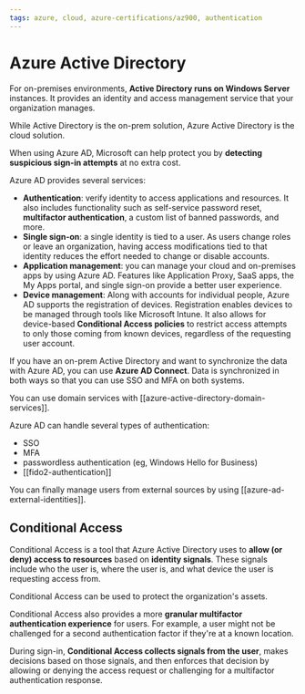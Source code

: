 ```yaml
---
tags: azure, cloud, azure-certifications/az900, authentication
---
```


# Azure Active Directory

For on-premises environments, **Active Directory runs on Windows Server** instances. It provides an identity and access management service that your organization manages.

While Active Directory is the on-prem solution, Azure Active Directory is the cloud solution.

When using Azure AD, Microsoft can help protect you by **detecting suspicious sign-in attempts** at no extra cost.

Azure AD provides several services:

- **Authentication**: verify identity to access applications and resources. It also includes functionality such as self-service password reset, **multifactor authentication**, a custom list of banned passwords, and more.
- **Single sign-on**: a single identity is tied to a user. As users change roles or leave an organization, having access modifications tied to that identity reduces the effort needed to change or disable accounts.
- **Application management**: you can manage your cloud and on-premises apps by using Azure AD. Features like Application Proxy, SaaS apps, the My Apps portal, and single sign-on provide a better user experience.
- **Device management**: Along with accounts for individual people, Azure AD supports the registration of devices. Registration enables devices to be managed through tools like Microsoft Intune. It also allows for device-based **Conditional Access policies** to restrict access attempts to only those coming from known devices, regardless of the requesting user account.

If you have an on-prem Active Directory and want to synchronize the data with Azure AD, you can use **Azure AD Connect**. Data is synchronized in both ways so that you can use SSO and MFA on both systems.

You can use domain services with [[azure-active-directory-domain-services]].

Azure AD can handle several types of authentication:

- SSO
- MFA
- passwordless authentication (eg, Windows Hello for Business)
- [[fido2-authentication]]

You can finally manage users from external sources by using [[azure-ad-external-identities]].

## Conditional Access

Conditional Access is a tool that Azure Active Directory uses to **allow (or deny) access to resources** based on **identity signals**. These signals include who the user is, where the user is, and what device the user is requesting access from.

Conditional Access can be used to protect the organization's assets.

Conditional Access also provides a more **granular multifactor authentication experience** for users. For example, a user might not be challenged for a second authentication factor if they're at a known location.

During sign-in, **Conditional Access collects signals from the user**, makes decisions based on those signals, and then enforces that decision by allowing or denying the access request or challenging for a multifactor authentication response.
